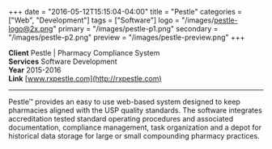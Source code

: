 +++
date = "2016-05-12T15:15:04-04:00"
title = "Pestle"
categories = ["Web", "Development"]
tags = ["Software"]
logo = "/images/pestle-logo@2x.png"
primary = "/images/pestle-p1.png"
secondary = "/images/pestle-p2.png"
preview = "/images/pestle-preview.png"
+++

**Client**  Pestle | Pharmacy Compliance System  
**Services**  Software Development  
**Year**  2015-2016  
**Link**  [www.rxpestle.com](http://rxpestle.com)

***

Pestle™ provides an easy to use web-based system designed to keep pharmacies aligned with the USP quality standards. The software integrates accreditation tested standard operating procedures and associated documentation, compliance management, task organization and a depot for historical data storage for large or small compounding pharmacy practices.
